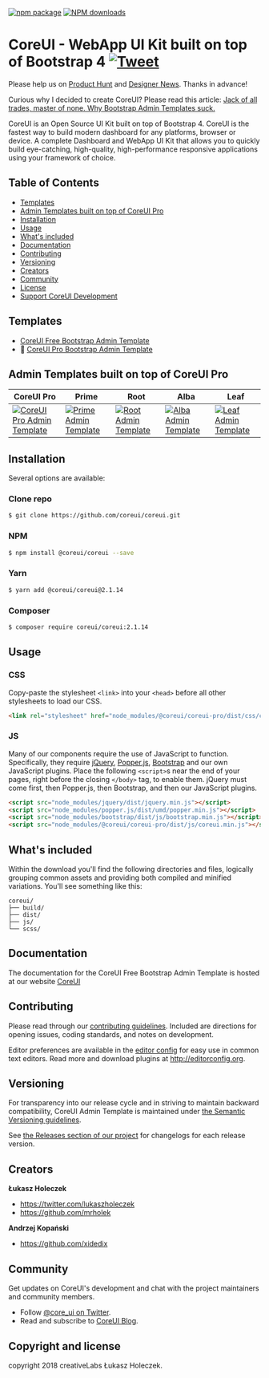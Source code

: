 [![npm package][npm-badge]][npm]
[![NPM downloads][npm-download]][npm]

[npm-badge]: https://img.shields.io/npm/v/@coreui/coreui.png?style=flat-square
[npm-download]: https://img.shields.io/npm/dm/@coreui/coreui.svg?style=flat-square
[npm]: https://www.npmjs.com/package/@coreui/coreui

# CoreUI - WebApp UI Kit built on top of Bootstrap 4 [![Tweet](https://img.shields.io/twitter/url/http/shields.io.svg?style=social&logo=twitter)](https://twitter.com/intent/tweet?text=CoreUI%20-%20Free%20Bootstrap%204%20Admin%20Template%20&url=https://coreui.io&hashtags=bootstrap,admin,template,dashboard,panel,free,angular,react,vue)

Please help us on [Product Hunt](https://www.producthunt.com/posts/coreui-open-source-bootstrap-4-admin-template-with-angular-2-react-js-vue-js-support) and [Designer News](https://www.designernews.co/stories/81127). Thanks in advance!

Curious why I decided to create CoreUI? Please read this article: [Jack of all trades, master of none. Why Bootstrap Admin Templates suck.](https://medium.com/@lukaszholeczek/jack-of-all-trades-master-of-none-5ea53ef8a1f#.7eqx1bcd8)

CoreUI is an Open Source UI Kit built on top of Bootstrap 4. CoreUI is the fastest way to build modern dashboard for any platforms, browser or device. A complete Dashboard and WebApp UI Kit that allows you to quickly build eye-catching, high-quality, high-performance responsive applications using your framework of choice.

## Table of Contents

* [Templates](#templates)
* [Admin Templates built on top of CoreUI Pro](#admin-templates-built-on-top-of-coreui-pro)
* [Installation](#installation)
* [Usage](#usage)
* [What's included](#whats-included)
* [Documentation](#documentation)
* [Contributing](#contributing)
* [Versioning](#versioning)
* [Creators](#creators)
* [Community](#community)
* [License](#license)
* [Support CoreUI Development](#support-coreui-development)

## Templates

* [CoreUI Free Bootstrap Admin Template](https://github.com/coreui/coreui-free-bootstrap-admin-template)
* 💪  [CoreUI Pro Bootstrap Admin Template](https://coreui.io/pro/)

## Admin Templates built on top of CoreUI Pro

| CoreUI Pro | Prime | Root | Alba | Leaf |
| --- | --- | --- | --- | --- |
| [![CoreUI Pro Admin Template](https://coreui.io/assets/img/example-coureui.jpg)](https://coreui.io/pro/) | [![Prime Admin Template](https://genesisui.com/assets/img/templates/prime1280.jpg)](https://genesisui.com/admin-templates/bootstrap/prime/?support=1) | [![Root Admin Template](https://genesisui.com/assets/img/templates/root1280.jpg)](https://genesisui.com/admin-templates/bootstrap/root/?support=1) | [![Alba Admin Template](https://genesisui.com/assets/img/templates/alba1280.jpg)](https://genesisui.com/admin-templates/bootstrap/alba/?support=1) | [![Leaf Admin Template](https://genesisui.com/assets/img/templates/leaf1280.jpg)](https://genesisui.com/admin-templates/bootstrap/leaf/?support=1)


## Installation

Several options are available:

### Clone repo

``` bash
$ git clone https://github.com/coreui/coreui.git
```

### NPM

``` bash
$ npm install @coreui/coreui --save
```

### Yarn

``` bash
$ yarn add @coreui/coreui@2.1.14
```

### Composer

``` bash
$ composer require coreui/coreui:2.1.14
```

## Usage

### CSS

Copy-paste the stylesheet `<link>` into your `<head>` before all other stylesheets to load our CSS.

``` html
<link rel="stylesheet" href="node_modules/@coreui/coreui-pro/dist/css/coreui.min.css">
```

### JS

Many of our components require the use of JavaScript to function. Specifically, they require [jQuery](https://jquery.com), [Popper.js](https://popper.js.org/), [Bootstrap](https://getbootstrap.com) and our own JavaScript plugins. Place the following `<script>`s near the end of your pages, right before the closing `</body>` tag, to enable them. jQuery must come first, then Popper.js, then Bootstrap, and then our JavaScript plugins.

``` html
<script src="node_modules/jquery/dist/jquery.min.js"></script>
<script src="node_modules/popper.js/dist/umd/popper.min.js"></script>
<script src="node_modules/bootstrap/dist/js/bootstrap.min.js"></script>
<script src="node_modules/@coreui/coreui-pro/dist/js/coreui.min.js"></script>
```

## What's included

Within the download you'll find the following directories and files, logically grouping common assets and providing both compiled and minified variations. You'll see something like this:

```
coreui/
├── build/
├── dist/
├── js/
└── scss/
```

## Documentation

The documentation for the CoreUI Free Bootstrap Admin Template is hosted at our website [CoreUI](https://coreui.io/)

## Contributing

Please read through our [contributing guidelines](https://github.com/coreui/coreui/blob/master/CONTRIBUTING.md). Included are directions for opening issues, coding standards, and notes on development.

Editor preferences are available in the [editor config](https://github.com/coreui/coreui/blob/master/.editorconfig) for easy use in common text editors. Read more and download plugins at <http://editorconfig.org>.

## Versioning

For transparency into our release cycle and in striving to maintain backward compatibility, CoreUI Admin Template is maintained under [the Semantic Versioning guidelines](http://semver.org/).

See [the Releases section of our project](https://github.com/coreui/coreui/releases) for changelogs for each release version.

## Creators

**Łukasz Holeczek**

* <https://twitter.com/lukaszholeczek>
* <https://github.com/mrholek>

**Andrzej Kopański**

* <https://github.com/xidedix>

## Community

Get updates on CoreUI's development and chat with the project maintainers and community members.

- Follow [@core_ui on Twitter](https://twitter.com/core_ui).
- Read and subscribe to [CoreUI Blog](https://coreui.io/blog/).

## Copyright and license

copyright 2018 creativeLabs Łukasz Holeczek. 
